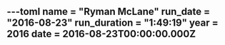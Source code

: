 ---toml
name = "Ryman McLane"
run_date = "2016-08-23"
run_duration = "1:49:19"
year = 2016
date = 2016-08-23T00:00:00.000Z
---


